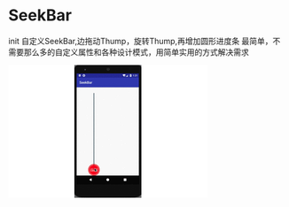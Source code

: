 # SeekBar
init
自定义SeekBar,边拖动Thump，旋转Thump,再增加圆形进度条
最简单，不需要那么多的自定义属性和各种设计模式，用简单实用的方式解决需求

![image](https://github.com/helang1991/SeekBar/blob/master/gif/20180529213933878.gif)


